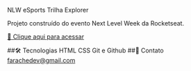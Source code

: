 NLW eSports
Trilha Explorer

Projeto construído do evento Next Level Week da Rocketseat.

[🔗 Clique aqui para acessar](https://isadorafarache.github.io/nlw-esports-explorer/)

##🛠 Tecnologias
HTML
CSS
Git e Github
##🖤 Contato
farachedev@gmail.com
